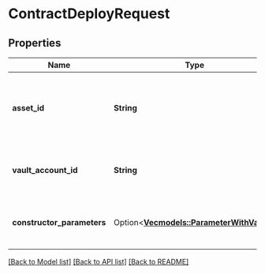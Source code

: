 # ContractDeployRequest

## Properties

Name | Type | Description | Notes
------------ | ------------- | ------------- | -------------
**asset_id** | **String** | The base asset identifier of the blockchain you want to deploy to | 
**vault_account_id** | **String** | The vault account id you wish to deploy from | 
**constructor_parameters** | Option<[**Vec<models::ParameterWithValue>**](ParameterWithValue.md)> | The constructor parameters of this contract | [optional]

[[Back to Model list]](../README.md#documentation-for-models) [[Back to API list]](../README.md#documentation-for-api-endpoints) [[Back to README]](../README.md)


